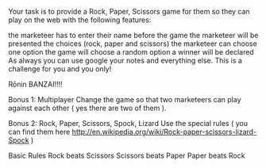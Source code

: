 Your task is to provide a Rock, Paper, Scissors game for them so they can play on the web with the following features:

the marketeer has to enter their name before the game
the marketeer will be presented the choices (rock, paper and scissors)
the marketeer can choose one option
the game will choose a random option
a winner will be declared
As always you can use google your notes and everything else. This is a challenge for you and you only!

Rōnin BANZAI!!!!

Bonus 1: Multiplayer
Change the game so that two marketeers can play against each other ( yes there are two of them ).

Bonus 2: Rock, Paper, Scissors, Spock, Lizard
Use the special rules ( you can find them here http://en.wikipedia.org/wiki/Rock-paper-scissors-lizard-Spock )

Basic Rules
Rock beats Scissors
Scissors beats Paper
Paper beats Rock